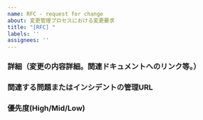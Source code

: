 ```yaml
---
name: RFC - request for change
about: 変更管理プロセスにおける変更要求
title: "[RFC] "
labels: ''
assignees: ''
---
```

### 詳細（変更の内容詳細。関連ドキュメントへのリンク等。）
### 関連する問題またはインシデントの管理URL
### 優先度(High/Mid/Low)
